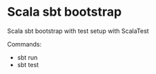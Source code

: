 # Scala sbt bootstrap
Scala sbt bootstrap with test setup with ScalaTest

Commands:
- sbt run
- sbt test
